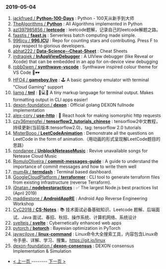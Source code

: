 ### 2019-05-04 
1. [jackfrued / **Python-100-Days**](https://github.com/jackfrued/Python-100-Days) : Python - 100天从新手到大师
1. [TheAlgorithms / **Python**](https://github.com/TheAlgorithms/Python) : All Algorithms implemented in Python
1. [azl397985856 / **leetcode**](https://github.com/azl397985856/leetcode) : leetcode题解，记录自己的leetcode解题之路。
1. [faastjs / **faast.js**](https://github.com/faastjs/faast.js) : Serverless batch computing made simple.
1. [996icu / **996.ICU**](https://github.com/996icu/996.ICU) : Repo for counting stars and contributing. Press F to pay respect to glorious developers.
1. [abhat222 / **Data-Science--Cheat-Sheet**](https://github.com/abhat222/Data-Science--Cheat-Sheet) : Cheat Sheets
1. [indragiek / **InAppViewDebugger**](https://github.com/indragiek/InAppViewDebugger) : A UIView debugger (like Reveal or Xcode) that can be embedded in an app for on-device view debugging
1. [robb0wen / **synthwave-vscode**](https://github.com/robb0wen/synthwave-vscode) : Synthwave inspired colour theme for VS Code 🌅🕶
1. [HFO4 / **gameboy.live**](https://github.com/HFO4/gameboy.live) : 🕹️ A basic gameboy emulator with terminal "Cloud Gaming" support
1. [liamg / **tml**](https://github.com/liamg/tml) : 🌈💻🎨 A tiny markup language for terminal output. Makes formatting output in CLI apps easier!
1. [dexon-foundation / **dexon**](https://github.com/dexon-foundation/dexon) : Official golang DEXON fullnode implementation
1. [alex-cory / **use-http**](https://github.com/alex-cory/use-http) : 🐶 React hook for making isomorphic http requests
1. [czy36mengfei / **tensorflow2_tutorials_chinese**](https://github.com/czy36mengfei/tensorflow2_tutorials_chinese) : tensorflow2中文教程，持续更新(当前版本:tensorflow2.0)，tag: tensorflow 2.0 tutorials
1. [MisterBooo / **LeetCodeAnimation**](https://github.com/MisterBooo/LeetCodeAnimation) : Demonstrate all the questions on LeetCode in the form of animation.（用动画的形式呈现解LeetCode题目的思路）
1. [nondanee / **UnblockNeteaseMusic**](https://github.com/nondanee/UnblockNeteaseMusic) : Revive unavailable songs for Netease Cloud Music
1. [RomuloOliveira / **commit-messages-guide**](https://github.com/RomuloOliveira/commit-messages-guide) : A guide to understand the importance of commit messages and how to write them well
1. [mum4k / **termdash**](https://github.com/mum4k/termdash) : Terminal based dashboard.
1. [GoogleCloudPlatform / **terraformer**](https://github.com/GoogleCloudPlatform/terraformer) : CLI tool to generate terraform files from existing infrastructure (reverse Terraform).
1. [i0natan / **nodebestpractices**](https://github.com/i0natan/nodebestpractices) : ✅ The largest Node.js best practices list (April 2019)
1. [maddiestone / **AndroidAppRE**](https://github.com/maddiestone/AndroidAppRE) : Android App Reverse Engineering Workshop
1. [CyC2018 / **CS-Notes**](https://github.com/CyC2018/CS-Notes) : 📚 技术面试必备基础知识、Leetcode 题解、后端面试、Java 面试、春招、秋招、操作系统、计算机网络、系统设计
1. [sveltejs / **svelte**](https://github.com/sveltejs/svelte) : Cybernetically enhanced web apps
1. [pytorch / **botorch**](https://github.com/pytorch/botorch) : Bayesian optimization in PyTorch
1. [jaywcjlove / **linux-command**](https://github.com/jaywcjlove/linux-command) : Linux命令大全搜索工具，内容包含Linux命令手册、详解、学习、搜集。https://git.io/linux
1. [dexon-foundation / **dexon-consensus**](https://github.com/dexon-foundation/dexon-consensus) : DEXON consensus Implementation & Simulation 

- [ < 上一页 ](https://github.com/able8/github-trending-daily-record/blob/master/2019-05-03.md) -------- [ 下一页 > ](https://github.com/able8/github-trending-daily-record/blob/master/2019-05-05.md)